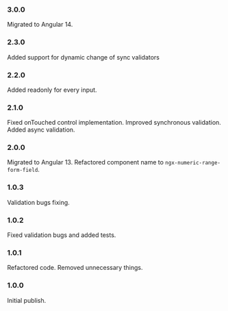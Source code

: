 ### 3.0.0

Migrated to Angular 14.

### 2.3.0

Added support for dynamic change of sync validators

### 2.2.0

Added readonly for every input.

### 2.1.0

Fixed onTouched control implementation.
Improved synchronous validation.
Added async validation.

### 2.0.0

Migrated to Angular 13.
Refactored component name to `ngx-numeric-range-form-field`.

### 1.0.3

Validation bugs fixing.

### 1.0.2

Fixed validation bugs and added tests.

### 1.0.1

Refactored code. Removed unnecessary things.

### 1.0.0

Initial publish.
